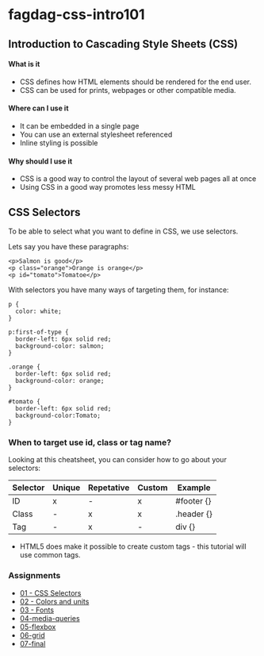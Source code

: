 # fagdag-css-intro101

## Introduction to Cascading Style Sheets (CSS)

#### What is it
* CSS defines how HTML elements should be rendered for the end user.
* CSS can be used for prints, webpages or other compatible media.

#### Where can I use it
* It can be embedded in a single page
* You can use an external stylesheet referenced
* Inline styling is possible

#### Why should I use it
* CSS is a good way to control the layout of several web pages all at once
* Using CSS in a good way promotes less messy HTML

## CSS Selectors
To be able to select what you want to define in CSS, we use selectors.


Lets say you have these paragraphs:
```
<p>Salmon is good</p>
<p class="orange">Orange is orange</p>
<p id="tomato">Tomatoe</p>
```

With selectors you have many ways of targeting them, for instance:

```
p {
  color: white;
}

p:first-of-type {
  border-left: 6px solid red;
  background-color: salmon;
}

.orange {
  border-left: 6px solid red;
  background-color: orange;
}

#tomato {
  border-left: 6px solid red;
  background-color:Tomato;
}
```

### When to target use id, class or tag name?
Looking at this cheatsheet, you can consider how to go about your selectors:

| Selector | Unique | Repetative | Custom | Example |
|---|---|---|---|---|
| ID | x | - | x | #footer {} |
| Class | - | x | x | .header {} |
| Tag | - | x | - | div {} |

* HTML5 does make it possible to create custom tags - this tutorial will use common tags.

### Assignments
* [01 - CSS Selectors](https://github.com/Sonat-Consulting/fagdag-css-intro101/tree/main/assignments/01-selectors) 
* [02 - Colors and units](https://github.com/Sonat-Consulting/fagdag-css-intro101/tree/main/assignments/02-colors-and-units) 
* [03 - Fonts](https://github.com/Sonat-Consulting/fagdag-css-intro101/tree/main/assignments/03-fonts) 
* [04-media-queries](https://github.com/Sonat-Consulting/fagdag-css-intro101/tree/main/assignments/04-media-queries) 
* [05-flexbox](https://github.com/Sonat-Consulting/fagdag-css-intro101/tree/main/assignments/05-flexbox) 
* [06-grid](https://github.com/Sonat-Consulting/fagdag-css-intro101/tree/main/assignments/06-grid) 
* [07-final](hhttps://github.com/Sonat-Consulting/fagdag-css-intro101/tree/main/assignments/07-final) 